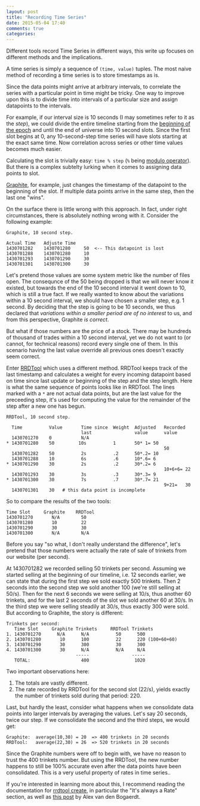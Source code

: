 ```yaml
---
layout: post
title: "Recording Time Series"
date: 2015-05-04 17:40
comments: true
categories:
---
```


Different tools record Time Series in different ways, this write up
focuses on different methods and the implications.

A time series is simply a sequence of `(time, value)` tuples. The most
naive method of recording a time series is to store timestamps as
is.

Since the data points might arrive at arbitrary intervals, to
correlate the series with a particular point in time might be tricky.
One way to improve upon this is to divide time into intervals of a
particular size and assign datapoints to the intervals.

For example, if our interval size is 10 seconds (I may sometimes refer
to it as the _step_), we could divide the entire timeline starting
from the [beginning of the epoch](http://en.wikipedia.org/wiki/Unix_time) and until the end of
universe into 10 second slots. Since the first slot begins at 0, any
10-second-step time series will have slots starting at the exact
same time. Now correlation across series or other time values becomes
much easier.

Calculating the slot is trivially easy: `time % step` (`%` being
[modulo operator](https://docs.python.org/3.4/reference/expressions.html#index-51)).
But there is a complex subtelty lurking when it comes to assigning data points to slot.

[Graphite](http://graphite.readthedocs.org/en/latest/overview.html),
for example, just changes the timestamp of the datapoint to the
beginning of the slot.  If multiple data points arrive in the same
step, then the last one "wins".

On the surface there is little wrong with this approach. In fact,
under right circumstances, there is absolutely nothing wrong with
it. Consider the following example:

```
Graphite, 10 second step.

Actual Time   Adjuste Time
1430701282    1430701280     50  <-- This datapoint is lost
1430701288    1430701280     10
1430701293    1430701290     30
1430701301    1430701300     30
```

Let's pretend those values are some system metric like the number of
files open. The consequnce of the 50 being dropped is that we will
never know it existed, but towards the end of the 10 second interval
it went down to 10, which is still a true fact. If we really wanted to
know about the variations within a 10 second interval, we should have
chosen a smaller step, e.g. 1 second. By deciding that the step is
going to be 10 seconds, we thus declared that _variations within a
smaller period are of no interest_ to us, and from this perspective,
Graphite _is correct_.

But what if those numbers are the price of a stock. There may be
hundreds of thousand of trades within a 10 second interval, yet we do
not want to (or cannot, for technical reasons) record every single one
of them. In this scenario having the last value override all previous
ones doesn't exactly seem correct.

Enter [RRDTool](https://oss.oetiker.ch/rrdtool/) which uses a
different method. RRDTool keeps track of the last timestamp and
calculates a weight for every incoming datapoint based on time since
last update or beginning of the step and the step length. Here is what
the same sequence of points looks like in RRDTool. The lines marked
with a `*` are not actual data points, but are the last value for the
preceeding step, it's used for computing the value for the remainder
of the step after a new one has begun.

```
RRDTool, 10 second step.

  Time          Value       Time since  Weight  Adjusted   Recorded
                            last                value      value
  1430701270    0           N/A
* 1430701280    50         10s          1       50* 1= 50
                                                           50
  1430701282    50          2s          .2      50*.2= 10
  1430701288    10          6s          .6      10*.6= 6
* 1430701290    30          2s          .2      30*.2= 6
                                                           10+6+6= 22
  1430701293    30          3s          .3      30*.3= 9
* 1430701300    30          7s          .7      30*.7= 21
                                                           9+21=   30
  1430701301    30   # this data point is incomplete
```

So to compare the results of the two tools:

```
Time Slot     Graphite    RRDTool
1430701270       N/A        50
1430701280       10         22
1430701290       30         30
1430701300       N/A        N/A

```

Before you say "so what, I don't really understand the difference",
let's pretend that those numbers were actually the rate of sale of
trinkets from our website (per second).

At 1430701282 we recorded selling 50 trinkets per second. Assuming we
started selling at the beginning of our timeline, i.e. 12 seconds
earlier, we can state that during the first step we sold exactly 500
trinkets. Then 2 seconds into the second step we sold another 100
(we're still selling at 50/s). Then for the next 6 seconds we were
selling at 10/s, thus another 60 trinkets, and for the last 2 seconds
of the slot we sold another 60 at 30/s. In the third step we were
selling steadily at 30/s, thus exactly 300 were sold. But according to
Graphite, the story is different:

```
Trinkets per second:
   Time Slot     Graphite Trinkets     RRDTool Trinkets
1. 1430701270      N/A      N/A          50      500
2. 1430701280       10      100          22      220 (100+60+60)
3. 1430701290       30      300          30      300
4. 1430701300       30      N/A          N/A     N/A
                          -----                -----
   TOTAL:                   400                 1020

```

Two important observations here:

1. The totals are vastly different.
1. The rate recorded by RRDTool for the second slot (22/s), yields
   exactly the number of trinkets sold during that period: 220.

Last, but hardly the least, consider what happens when we consolidate
data points into larger intervals by averaging the values. Let's say
20 seconds, twice our step. If we consolidate the second and the third
steps, we would get:

```
Graphite:  average(10,30) = 20  => 400 trinkets in 20 seconds
RRDTool:   average(22,30) = 26  => 520 trinkets in 20 seconds
```

Since the Graphite numbers were off to begin with, we have no reason
to trust the 400 trinkets number. But using the RRDTool, the new
number happens to still be 100% accurate even after the data points
have been consolidated. This is a very useful property of rates in
time series..

If you're interested in learning more about this, I recommend reading
the documentation for [rrdtool
create](http://oss.oetiker.ch/rrdtool/doc/rrdcreate.en.html), in
particular the "It's always a Rate" section, as well as [this post](http://www.vandenbogaerdt.nl/rrdtool/process.php)
by Alex van den Bogaerdt.
